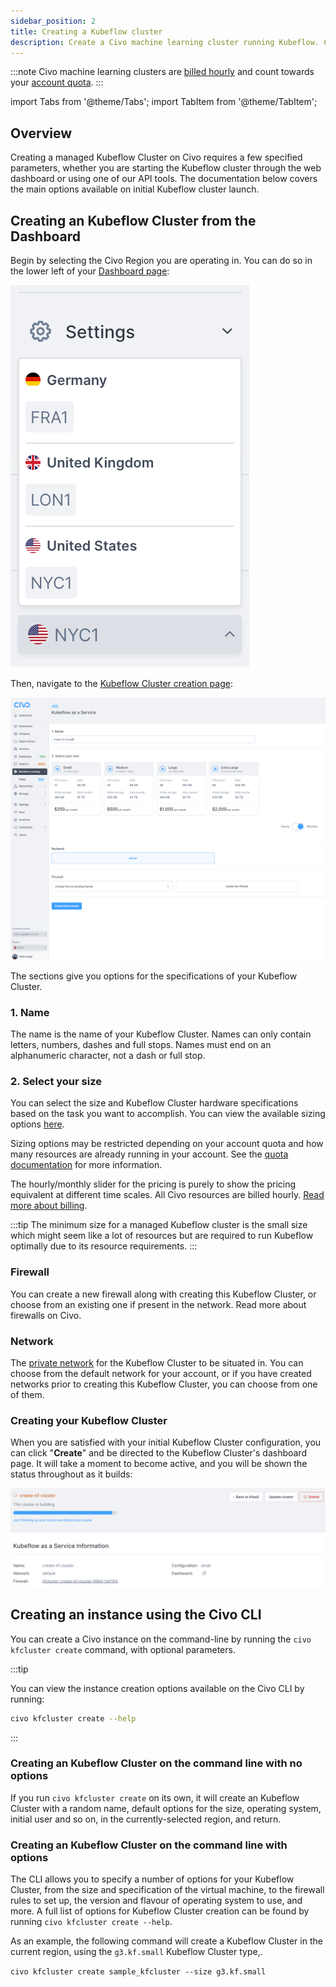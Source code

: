 ```yaml
---
sidebar_position: 2
title: Creating a Kubeflow cluster
description: Create a Civo machine learning cluster running Kubeflow. Choose from the options that suit your needs.
---
```


<head>
  <title>Creating a Kubeflow cluster | Civo Documentation</title>
</head>

:::note
Civo machine learning clusters are [billed hourly](../account/billing.md) and count towards your [account quota](../account/quota.md).
:::

import Tabs from '@theme/Tabs';
import TabItem from '@theme/TabItem';

## Overview

Creating a managed Kubeflow Cluster on Civo requires a few specified parameters, whether you are starting the Kubeflow cluster through the web dashboard or using one of our API tools. The documentation below covers the main options available on initial Kubeflow cluster launch.

<Tabs groupId="create-instance">

<TabItem value="dashboard" label="Dashboard">

## Creating an Kubeflow Cluster from the Dashboard

Begin by selecting the Civo Region you are operating in. You can do so in the lower left of your [Dashboard page](https://dashboard.civo.com):

![Region selection menu](images/region-select.png)

Then, navigate to the [Kubeflow Cluster creation page](https://dashboard.civo.com/kfclusters/new):

![Instance creation page overview](images/create-kf-cluster.png)

The sections give you options for the specifications of your Kubeflow Cluster.

### 1. Name

The name is the name of your Kubeflow Cluster. Names can only contain letters, numbers, dashes and full stops. Names must end on an alphanumeric character, not a dash or full stop.

### 2. Select your size

You can select the size and Kubeflow Cluster hardware specifications based on the task you want to accomplish. You can view the available sizing options [here](https://www.civo.com/pricing).

Sizing options may be restricted depending on your account quota and how many resources are already running in your account. See the [quota documentation](../account/quota.md) for more information.

The hourly/monthly slider for the pricing is purely to show the pricing equivalent at different time scales. All Civo resources are billed hourly. [Read more about billing](../account/billing.md).

:::tip
The minimum size for a managed Kubeflow cluster is the small size which might seem like a lot of resources but are required to run Kubeflow optimally due to its resource requirements.
:::

### Firewall

You can create a new firewall along with creating this Kubeflow Cluster, or choose from an existing one if present in the network. Read more about firewalls on Civo.

### Network

The [private network](../networking/private-networks.md) for the Kubeflow Cluster to be situated in. You can choose from the default network for your account, or if you have created networks prior to creating this Kubeflow Cluster, you can choose from one of them.

### Creating your Kubeflow Cluster

When you are satisfied with your initial Kubeflow Cluster configuration, you can click "**Create**" and be directed to the Kubeflow Cluster's dashboard page. It will take a moment to become active, and you will be shown the status throughout as it builds:

![A Civo KF Cluster in the process of being built](images/kf-building.png)


</TabItem>

<TabItem value="cli" label="Civo CLI">

## Creating an instance using the Civo CLI

You can create a Civo instance on the command-line by running the `civo kfcluster create` command, with optional parameters.

:::tip

You can view the instance creation options available on the Civo CLI by running:

```bash
civo kfcluster create --help
```

:::

### Creating an Kubeflow Cluster on the command line with no options

If you run `civo kfcluster create` on its own, it will create an Kubeflow Cluster with a random name, default options for the size, operating system, initial user and so on, in the currently-selected region, and return.

### Creating an Kubeflow Cluster on the command line with options

The CLI allows you to specify a number of options for your Kubeflow Cluster, from the size and specification of the virtual machine, to the firewall rules to set up, the version and flavour of operating system to use, and more. A full list of options for Kubeflow Cluster creation can be found by running `civo kfcluster create --help`.

As an example, the following command will create a Kubeflow Cluster in the current region, using the `g3.kf.small` Kubeflow Cluster type,.

`civo kfcluster create sample_kfcluster --size g3.kf.small`
</TabItem>
</Tabs>